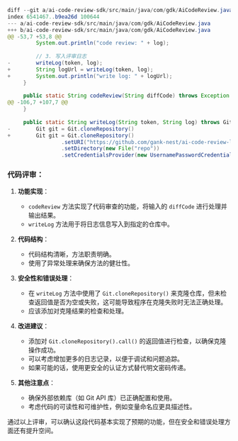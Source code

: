 ```java
diff --git a/ai-code-review-sdk/src/main/java/com/gdk/AiCodeReview.java b/ai-code-review-sdk/src/main/java/com/gdk/AiCodeReview.java
index 6541467..b9ea26d 100644
--- a/ai-code-review-sdk/src/main/java/com/gdk/AiCodeReview.java
+++ b/ai-code-review-sdk/src/main/java/com/gdk/AiCodeReview.java
@@ -53,7 +53,8 @@
         System.out.println("code review: " + log);
 
         // 3. 写入评审日志
-        writeLog(token, log);
+        String logUrl = writeLog(token, log);
+        System.out.println("write log: " + logUrl);
     }
 
     public static String codeReview(String diffCode) throws Exception {
@@ -106,7 +107,7 @@
     }
 
     public static String writeLog(String token, String log) throws GitAPIException, IOException {
-        Git git = Git.cloneRepository()
+        Git git = Git.cloneRepository()
                 .setURI("https://github.com/gank-nest/ai-code-review-log")
                 .setDirectory(new File("repo"))
                 .setCredentialsProvider(new UsernamePasswordCredentialsProvider(token, ""))
```

### 代码评审：

1. **功能实现**：
   - `codeReview` 方法实现了代码审查的功能，将输入的 `diffCode` 进行处理并输出结果。
   - `writeLog` 方法用于将日志信息写入到指定的仓库中。

2. **代码结构**：
   - 代码结构清晰，方法职责明确。
   - 使用了异常处理来确保方法的健壮性。

3. **安全性和错误处理**：
   - 在 `writeLog` 方法中使用了 `Git.cloneRepository()` 来克隆仓库，但未检查返回值是否为空或失败，这可能导致程序在克隆失败时无法正确处理。
   - 应该添加对克隆结果的检查和处理。

4. **改进建议**：
   - 添加对 `Git.cloneRepository().call()` 的返回值进行检查，以确保克隆操作成功。
   - 可以考虑增加更多的日志记录，以便于调试和问题追踪。
   - 如果可能的话，使用更安全的认证方式替代明文密码传递。

5. **其他注意点**：
   - 确保外部依赖库（如 Git API 库）已正确配置和使用。
   - 考虑代码的可读性和可维护性，例如变量命名应更具描述性。

通过以上评审，可以确认这段代码基本实现了预期的功能，但在安全和错误处理方面还有提升空间。